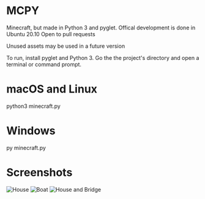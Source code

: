 # MCPY
Minecraft, but made in Python 3 and pyglet.
Offical development is done in Ubuntu 20.10
Open to pull requests

Unused assets may be used in a future version

To run, install pyglet and Python 3.
Go the the project's directory and open a terminal or command prompt.

# macOS and Linux
python3 minecraft.py

# Windows
py minecraft.py


# Screenshots

![House](https://github.com/TransKat/minecraftpython/blob/main/house.png)
![Boat](https://github.com/TransKat/minecraftpython/blob/main/boat.png)
![House and Bridge](https://user-images.githubusercontent.com/61893437/114472412-c583c600-9bb7-11eb-8a8d-8484ab31c3e5.png)
